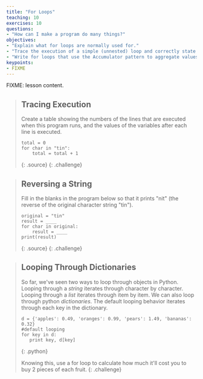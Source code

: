 ```yaml
---
title: "For Loops"
teaching: 10
exercises: 10
questions:
- "How can I make a program do many things?"
objectives:
- "Explain what for loops are normally used for."
- "Trace the execution of a simple (unnested) loop and correctly state the values of variables in each iteration."
- "Write for loops that use the Accumulator pattern to aggregate values."
keypoints:
- FIXME
---
```

FIXME: lesson content.

> ## Tracing Execution
>
> Create a table showing the numbers of the lines that are executed when this program runs,
> and the values of the variables after each line is executed.
>
> ~~~
> total = 0
> for char in "tin":
>     total = total + 1
> ~~~
> {: .source}
{: .challenge}

> ## Reversing a String
>
> Fill in the blanks in the program below so that it prints "nit"
> (the reverse of the original character string "tin").
>
> ~~~
> original = "tin"
> result = ____
> for char in original:
>     result = ____
> print(result)
> ~~~
> {: .source}
{: .challenge}

> ## Looping Through Dictionaries
>
> So far, we've seen two ways to loop through objects in Python. 
> Looping through a *string* iterates through character by character.
> Looping through a *list* iterates through item by item. 
> We can also loop through python *dictionaries*. 
> The default looping behavior iterates through each key in the dictionary.
> 
> ~~~
> d = {'apples': 0.49, 'oranges': 0.99, 'pears': 1.49, 'bananas': 0.32}
> #default looping
> for key in d:
>    print key, d[key]
> ~~~
> {: .python}
> 
> Knowing this, use a for loop to calculate how much it'll cost you 
> to buy 2 pieces of each fruit.
{: .challenge}
